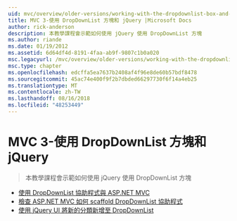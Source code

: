 ```yaml
---
uid: mvc/overview/older-versions/working-with-the-dropdownlist-box-and-jquery/index
title: MVC 3-使用 DropDownList 方塊和 jQuery |Microsoft Docs
author: rick-anderson
description: 本教學課程會示範如何使用 jQuery 使用 DropDownList 方塊
ms.author: riande
ms.date: 01/19/2012
ms.assetid: 6d64df4d-8191-4faa-ab9f-9807c1b0a020
msc.legacyurl: /mvc/overview/older-versions/working-with-the-dropdownlist-box-and-jquery
msc.type: chapter
ms.openlocfilehash: edcffa5ea7637b2408af4f96e8de60b57bdf8478
ms.sourcegitcommit: 45ac74e400f9f2b7dbded66297730f6f14a4eb25
ms.translationtype: MT
ms.contentlocale: zh-TW
ms.lasthandoff: 08/16/2018
ms.locfileid: "48253449"
---
```

<a name="mvc-3---working-with-the-dropdownlist-box-and-jquery"></a>MVC 3-使用 DropDownList 方塊和 jQuery
====================
> 本教學課程會示範如何使用 jQuery 使用 DropDownList 方塊


- [使用 DropDownList 協助程式與 ASP.NET MVC](using-the-dropdownlist-helper-with-aspnet-mvc.md)
- [檢查 ASP.NET MVC 如何 scaffold DropDownList 協助程式](examining-how-aspnet-mvc-scaffolds-the-dropdownlist-helper.md)
- [使用 jQuery UI 將新的分類新增至 DropDownList](adding-a-new-category-to-the-dropdownlist-using-jquery-ui.md)
